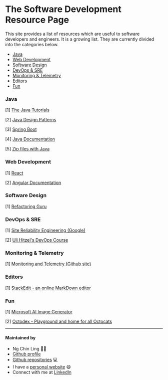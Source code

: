 # The Software Development Resource Page 
This site provides a list of resources which are useful to software developers and engineers. It is a growing list. They are currently divided into the categories below.

* [Java](#java)
* [Web Development](#web-development)
* [Software Design](#software-design)
* [DevOps & SRE](#devops)
* [Monitoring & Telemetry](#monitoring)
* [Editors](#editors)
* [Fun](#fun)

### <a id="java"></a>Java
[1] [The Java Tutorials](https://docs.oracle.com/javase/tutorial/)

[2] [Java Design Patterns](https://java-design-patterns.com/)

[3] [Spring Boot](https://spring.io/projects/spring-boot)

[4] [Java Documentation](https://docs.oracle.com/en/java/)

[5] [Zip files with Java](https://mkyong.com/java/how-to-compress-files-in-zip-format/)

### <a id="web-development"></a>Web Development
[1] [React](https://react.dev/)

[2] [Angular Documentation](https://angular.io/docs)

### <a id="software-design"></a>Software Design 
[1] [Refactoring Guru](https://refactoring.guru/design-patterns)

### <a id="devops"></a>DevOps & SRE
[1] [Site Reliability Engineering (Google)](https://sre.google/sre-book/table-of-contents/)

[2] [Uli Hitzel's DevOps Course](https://github.com/u1i/devops-course)

### <a id="monitoring"></a>Monitoring & Telemetry
[1] [Monitoring and Telemetry (Github site)](https://github.com/BINPIPE/monitoring-and-telemetry)

### <a id="editors"></a>Editors
[1] [StackEdit - an online MarkDown editor](https://stackedit.io/) 

### <a id="fun"></a>Fun
[1] [Microsoft AI Image Generator](https://create.microsoft.com/en-us/features/ai-image-generator)

[2] [Octodex - Playground and home for all Octocats](https://octodex.github.com/) 

<hr>

#### Maintained by
- Ng Chin Ling 🏃🌴
- [Github profile](https://github.com/nchinling) 
- [Github repositories](https://github.com/nchinling?tab=repositories) 💻
- I have a [personal website](https://ngchinling.com/) 😄
- Connect with me at [LinkedIn](https://www.linkedin.com/in/chin-ling-ng/)
